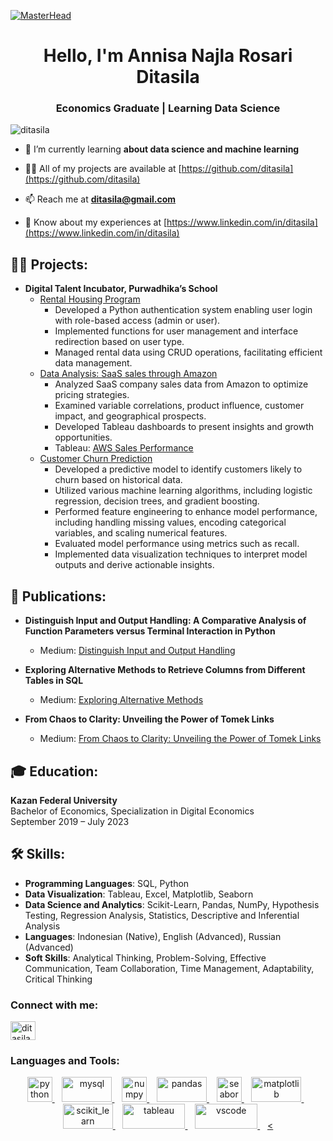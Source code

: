 [![MasterHead](https://via.placeholder.com/1500x400.png?text=Header+Image)](https://ditasila.io) 

<h1 align="center">Hello, I'm Annisa Najla Rosari Ditasila</h1>
<h3 align="center">Economics Graduate | Learning Data Science</h3>
<!-- <img align="right" alt="Coding" width="400" src="https://cdn.dribbble.com/users/2514124/screenshots/5439070/media/01d3300ea655f716d67efa6665113005.gif"> -->

<p align="left"> <img src="https://komarev.com/ghpvc/?username=ditasila&label=Profile%20views&color=0e75b6&style=flat" alt="ditasila" /> </p>

<!-- <p align="left"> <a href="https://twitter.com/ditasila_" target="blank"><img src="https://img.shields.io/twitter/follow/ditasila_?logo=twitter&style=for-the-badge" alt="ditasila_" /></a> </p> -->

- 🌱 I’m currently learning **about data science and machine learning**

- 👨‍💻 All of my projects are available at [https://github.com/ditasila](https://github.com/ditasila)

<!-- - 💬 Ask me about **Data Training, Data Modelling, Data Visualization, Python Programming, and Databases** -->

- 📫 Reach me at **ditasila@gmail.com**

- 📄 Know about my experiences at [https://www.linkedin.com/in/ditasila](https://www.linkedin.com/in/ditasila)

<!-- - ⚡ About me **eager to learn new things, detail-oriented, and responsible** -->

<h2>👨‍💻 Projects:</h2>

- <b>Digital Talent Incubator, Purwadhika’s School</b>
  - [Rental Housing Program](https://github.com/ditasila/Purwadhika-DTIDS.git)
    - Developed a Python authentication system enabling user login with role-based access (admin or user).
    - Implemented functions for user management and interface redirection based on user type.
    - Managed rental data using CRUD operations, facilitating efficient data management.
  - [Data Analysis: SaaS sales through Amazon](https://github.com/ditasila/Capstone_2.git)
    - Analyzed SaaS company sales data from Amazon to optimize pricing strategies.
    - Examined variable correlations, product influence, customer impact, and geographical prospects.
    - Developed Tableau dashboards to present insights and growth opportunities.
    - Tableau: [AWS Sales Performance](https://public.tableau.com/views/CAPSTONE2_17176528829280/saas-dashboard?:language=en-US&:sid=&:display_count=n&:origin=viz_share_link)
  - [Customer Churn Prediction](https://github.com/ditasila/Capstone_3.git)
    - Developed a predictive model to identify customers likely to churn based on historical data.
    - Utilized various machine learning algorithms, including logistic regression, decision trees, and gradient boosting.
    - Performed feature engineering to enhance model performance, including handling missing values, encoding categorical variables, and scaling numerical features.
    - Evaluated model performance using metrics such as recall.
    - Implemented data visualization techniques to interpret model outputs and derive actionable insights.

<h2>📜 Publications:</h2>

- **Distinguish Input and Output Handling: A Comparative Analysis of Function Parameters versus Terminal Interaction in Python**

  - Medium: [Distinguish Input and Output Handling](https://medium.com/@ditasila/distinguish-input-and-output-handling-a-comparative-analysis-of-function-parameters-versus-8dfd6a3c61e6)
  
- **Exploring Alternative Methods to Retrieve Columns from Different Tables in SQL**

  - Medium: [Exploring Alternative Methods](https://medium.com/@ditasila/exploring-alternative-methods-to-retrieve-columns-from-different-tables-in-sql-f43db5d56fd2)

- **From Chaos to Clarity: Unveiling the Power of Tomek Links**

  - Medium: [From Chaos to Clarity: Unveiling the Power of Tomek Links](https://medium.com/@ditasila/from-chaos-to-clarity-unveiling-the-power-of-tomek-links-03667f5b75fa)
  
<h2>🎓 Education:</h2>

**Kazan Federal University**  
Bachelor of Economics, Specialization in Digital Economics  
September 2019 – July 2023 

<h2>🛠 Skills:</h2>

- **Programming Languages**: SQL, Python
- **Data Visualization**: Tableau, Excel, Matplotlib, Seaborn
- **Data Science and Analytics**: Scikit-Learn, Pandas, NumPy, Hypothesis Testing, Regression Analysis, Statistics, Descriptive and Inferential Analysis
- **Languages**: Indonesian (Native), English (Advanced), Russian (Advanced)
- **Soft Skills**: Analytical Thinking, Problem-Solving, Effective Communication, Team Collaboration, Time Management, Adaptability, Critical Thinking

<h3 align="left">Connect with me:</h3>
<p align="left">
<!-- <a href="https://twitter.com/ditasila_" target="blank"><img align="center" src="https://raw.githubusercontent.com/rahuldkjain/github-profile-readme-generator/master/src/images/icons/Social/twitter.svg" alt="ditasila_" height="30" width="40" /></a> -->
<a href="https://linkedin.com/in/ditasila" target="blank"><img align="center" src="https://raw.githubusercontent.com/rahuldkjain/github-profile-readme-generator/master/src/images/icons/Social/linked-in-alt.svg" alt="ditasila" height="30" width="40" /></a>
<!-- <a href="https://fb.com/ditasila" target="blank"><img align="center" src="https://raw.githubusercontent.com/rahuldkjain/github-profile-readme-generator/master/src/images/icons/Social/facebook.svg" alt="ditasila" height="30" width="40" /></a>
<a href="https://instagram.com/ditasila" target="blank"><img align="center" src="https://raw.githubusercontent.com/rahuldkjain/github-profile-readme-generator/master/src/images/icons/Social/instagram.svg" alt="ditasila" height="30" width="40" /></a> -->
</p>

<h3 align="left">Languages and Tools:</h3>
<p align="center"> 
  <a href="https://www.python.org" target="_blank" rel="noreferrer">
    <img src="https://www.vectorlogo.zone/logos/python/python-icon.svg" alt="python" width="40" height="40"/>
  </a>&nbsp;&nbsp;
  <a href="https://www.mysql.com/" target="_blank" rel="noreferrer">
    <img src="https://www.vectorlogo.zone/logos/mysql/mysql-official.svg" alt="mysql" width="80" height="40"/>
  </a>&nbsp;&nbsp;
  <a href="https://numpy.org/" target="_blank" rel="noreferrer">
    <img src="https://www.vectorlogo.zone/logos/numpy/numpy-icon.svg" alt="numpy" width="40" height="40"/>
  </a>&nbsp;&nbsp;
  <a href="https://pandas.pydata.org/" target="_blank" rel="noreferrer">
    <img src="https://github.com/gilbarbara/logos/blob/main/logos/pandas.svg" alt="pandas" width="80" height="40"/>
  </a>&nbsp;&nbsp;
  <a href="https://seaborn.pydata.org/" target="_blank" rel="noreferrer">
    <img src="https://seaborn.pydata.org/_images/logo-mark-lightbg.svg" alt="seaborn" width="40" height="40"/>
  </a>&nbsp;&nbsp;
  <a href="https://matplotlib.org/" target="_blank" rel="noreferrer">
    <img src="https://github.com/gilbarbara/logos/blob/main/logos/matplotlib.svg" alt="matplotlib" width="80" height="40"/>
  </a>&nbsp;&nbsp;
  <a href="https://scikit-learn.org/" target="_blank" rel="noreferrer">
    <img src="https://upload.wikimedia.org/wikipedia/commons/0/05/Scikit_learn_logo_small.svg" alt="scikit_learn" width="80" height="40"/>
  </a>&nbsp;&nbsp;
  <a href="https://www.tableau.com/" target="_blank" rel="noreferrer">
    <img src="https://github.com/detain/svg-logos/blob/master/svg/t/tableau-logo-1.svg" alt="tableau" width="100" height="40"/>
  </a>&nbsp;&nbsp;
  <a href="https://code.visualstudio.com/" target="_blank" rel="noreferrer">
    <img src="https://www.vectorlogo.zone/logos/visualstudio_code/visualstudio_code-ar21.svg" alt="vscode" width="100" height="40"/>
  </a>&nbsp;&nbsp;
  <a href="https://jupyter.org/" target="_blank" rel="noreferrer">
    <
